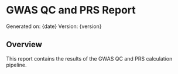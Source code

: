 # GWAS QC and PRS Report
Generated on: {date}
Version: {version}

## Overview
This report contains the results of the GWAS QC and PRS calculation pipeline. 